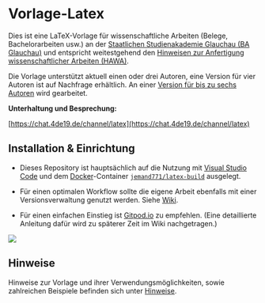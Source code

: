 # Vorlage-Latex
Dies ist eine LaTeX-Vorlage für wissenschaftliche Arbeiten (Belege, Bachelorarbeiten usw.) an der [Staatlichen Studienakademie Glauchau (BA Glauchau)](https://www.ba-glauchau.de/) und entspricht weitestgehend den [Hinweisen zur Anfertigung wissenschaftlicher Arbeiten (HAWA)](https://www.ba-glauchau.de/fileadmin/glauchau/waehrend-des-studium/dokumente/pruefungen/4BA-F.207_Hinweise_zur_Anfertigung_wissenschaftlicher_Arbeiten.pdf).

Die Vorlage unterstützt aktuell einen oder drei Autoren, eine Version für vier Autoren ist auf Nachfrage erhältlich. An einer [Version für bis zu sechs Autoren](https://github.com/DSczyrba/Vorlage-Latex/issues/50) wird gearbeitet.


**Unterhaltung und Besprechung:**

[https://chat.4de19.de/channel/latex](https://chat.4de19.de/channel/latex)

## Installation & Einrichtung

- Dieses Repository ist hauptsächlich auf die Nutzung mit [Visual Studio Code](https://code.visualstudio.com/download) und dem [Docker](https://docs.docker.com/engine/install/)-Container [`jemand771/latex-build`](https://github.com/jemand771/latex-build/pkgs/container/latex-build) ausgelegt.

- Für einen optimalen Workflow sollte die eigene Arbeit ebenfalls mit einer Versionsverwaltung genutzt werden. Siehe [Wiki](https://github.com/DSczyrba/Vorlage-Latex/wiki/Installation-&-Einrichtung#versionsverwaltung).

- Für einen einfachen Einstieg ist [Gitpod.io](https://gitpod.io/#) zu empfehlen. (Eine detaillierte Anleitung dafür wird zu späterer Zeit im Wiki nachgetragen.)

<a href="https://gitpod.io/#https://github.com/DSczyrba/Vorlage-Latex/"><img src="https://gitpod.io/button/open-in-gitpod.svg"/></a>


## Hinweise

Hinweise zur Vorlage und ihrer Verwendungsmöglichkeiten, sowie zahlreichen Beispiele befinden sich unter [Hinweise](HINWEISE.md).
